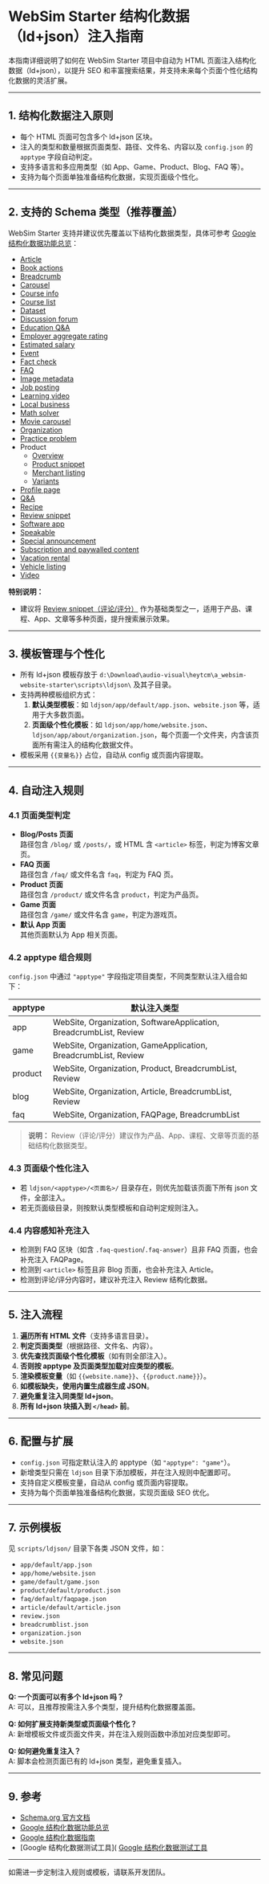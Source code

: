# WebSim Starter 结构化数据（ld+json）注入指南

本指南详细说明了如何在 WebSim Starter 项目中自动为 HTML 页面注入结构化数据（ld+json），以提升 SEO 和丰富搜索结果，并支持未来每个页面个性化结构化数据的灵活扩展。

---

## 1. 结构化数据注入原则

- 每个 HTML 页面可包含多个 ld+json 区块。
- 注入的类型和数量根据页面类型、路径、文件名、内容以及 `config.json` 的 `apptype` 字段自动判定。
- 支持多语言和多应用类型（如 App、Game、Product、Blog、FAQ 等）。
- 支持为每个页面单独准备结构化数据，实现页面级个性化。

---

## 2. 支持的 Schema 类型（推荐覆盖）

WebSim Starter 支持并建议优先覆盖以下结构化数据类型，具体可参考 [Google 结构化数据功能总览](https://developers.google.cn/search/docs/appearance/structured-data/search-gallery)：

- [Article](https://developers.google.cn/search/docs/appearance/structured-data/article)
- [Book actions](https://developers.google.cn/search/docs/appearance/structured-data/book)
- [Breadcrumb](https://developers.google.cn/search/docs/appearance/structured-data/breadcrumb)
- [Carousel](https://developers.google.cn/search/docs/appearance/structured-data/carousel)
- [Course info](https://developers.google.cn/search/docs/appearance/structured-data/course-info)
- [Course list](https://developers.google.cn/search/docs/appearance/structured-data/course)
- [Dataset](https://developers.google.cn/search/docs/appearance/structured-data/dataset)
- [Discussion forum](https://developers.google.cn/search/docs/appearance/structured-data/discussion-forum)
- [Education Q&A](https://developers.google.cn/search/docs/appearance/structured-data/education-qa)
- [Employer aggregate rating](https://developers.google.cn/search/docs/appearance/structured-data/employer-rating)
- [Estimated salary](https://developers.google.cn/search/docs/appearance/structured-data/estimated-salary)
- [Event](https://developers.google.cn/search/docs/appearance/structured-data/event)
- [Fact check](https://developers.google.cn/search/docs/appearance/structured-data/factcheck)
- [FAQ](https://developers.google.cn/search/docs/appearance/structured-data/faqpage)
- [Image metadata](https://developers.google.cn/search/docs/appearance/structured-data/image-license-metadata)
- [Job posting](https://developers.google.cn/search/docs/appearance/structured-data/job-posting)
- [Learning video](https://developers.google.cn/search/docs/appearance/structured-data/learning-video)
- [Local business](https://developers.google.cn/search/docs/appearance/structured-data/local-business)
- [Math solver](https://developers.google.cn/search/docs/appearance/structured-data/math-solvers)
- [Movie carousel](https://developers.google.cn/search/docs/appearance/structured-data/movie)
- [Organization](https://developers.google.cn/search/docs/appearance/structured-data/organization)
- [Practice problem](https://developers.google.cn/search/docs/appearance/structured-data/practice-problems)
- Product
    - [Overview](https://developers.google.cn/search/docs/appearance/structured-data/product)
    - [Product snippet](https://developers.google.cn/search/docs/appearance/structured-data/product-snippet)
    - [Merchant listing](https://developers.google.cn/search/docs/appearance/structured-data/merchant-listing)
    - [Variants](https://developers.google.cn/search/docs/appearance/structured-data/product-variants)
- [Profile page](https://developers.google.cn/search/docs/appearance/structured-data/profile-page)
- [Q&A](https://developers.google.cn/search/docs/appearance/structured-data/qapage)
- [Recipe](https://developers.google.cn/search/docs/appearance/structured-data/recipe)
- [Review snippet](https://developers.google.cn/search/docs/appearance/structured-data/review-snippet)
- [Software app](https://developers.google.cn/search/docs/appearance/structured-data/software-app)
- [Speakable](https://developers.google.cn/search/docs/appearance/structured-data/speakable)
- [Special announcement](https://developers.google.cn/search/docs/appearance/structured-data/special-announcements)
- [Subscription and paywalled content](https://developers.google.cn/search/docs/appearance/structured-data/paywalled-content)
- [Vacation rental](https://developers.google.cn/search/docs/appearance/structured-data/vacation-rental)
- [Vehicle listing](https://developers.google.cn/search/docs/appearance/structured-data/vehicle-listing)
- [Video](https://developers.google.cn/search/docs/appearance/structured-data/video)

**特别说明：**  
- 建议将 [Review snippet（评论/评分）](https://developers.google.cn/search/docs/appearance/structured-data/review-snippet) 作为基础类型之一，适用于产品、课程、App、文章等多种页面，提升搜索展示效果。

---

## 3. 模板管理与个性化

- 所有 ld+json 模板存放于 `d:\Download\audio-visual\heytcm\a_websim-website-starter\scripts\ldjson\` 及其子目录。
- 支持两种模板组织方式：
  1. **默认类型模板**：如 `ldjson/app/default/app.json`、`website.json` 等，适用于大多数页面。
  2. **页面级个性化模板**：如 `ldjson/app/home/website.json`、`ldjson/app/about/organization.json`，每个页面一个文件夹，内含该页面所有需注入的结构化数据文件。
- 模板采用 `{{变量名}}` 占位，自动从 config 或页面内容提取。

---

## 4. 自动注入规则

### 4.1 页面类型判定

- **Blog/Posts 页面**  
  路径包含 `/blog/` 或 `/posts/`，或 HTML 含 `<article>` 标签，判定为博客文章页。
- **FAQ 页面**  
  路径包含 `/faq/` 或文件名含 `faq`，判定为 FAQ 页。
- **Product 页面**  
  路径包含 `/product/` 或文件名含 `product`，判定为产品页。
- **Game 页面**  
  路径包含 `/game/` 或文件名含 `game`，判定为游戏页。
- **默认 App 页面**  
  其他页面默认为 App 相关页面。

### 4.2 apptype 组合规则

`config.json` 中通过 `"apptype"` 字段指定项目类型，不同类型默认注入组合如下：

| apptype   | 默认注入类型                                                         |
|-----------|---------------------------------------------------------------------|
| app       | WebSite, Organization, SoftwareApplication, BreadcrumbList, Review  |
| game      | WebSite, Organization, GameApplication, BreadcrumbList, Review      |
| product   | WebSite, Organization, Product, BreadcrumbList, Review              |
| blog      | WebSite, Organization, Article, BreadcrumbList, Review              |
| faq       | WebSite, Organization, FAQPage, BreadcrumbList                      |

> **说明：** Review（评论/评分）建议作为产品、App、课程、文章等页面的基础结构化数据类型。

### 4.3 页面级个性化注入

- 若 `ldjson/<apptype>/<页面名>/` 目录存在，则优先加载该页面下所有 json 文件，全部注入。
- 若无页面级目录，则按默认类型模板和自动判定规则注入。

### 4.4 内容感知补充注入

- 检测到 FAQ 区块（如含 `.faq-question`/`.faq-answer`）且非 FAQ 页面，也会补充注入 FAQPage。
- 检测到 `<article>` 标签且非 Blog 页面，也会补充注入 Article。
- 检测到评论/评分内容时，建议补充注入 Review 结构化数据。

---

## 5. 注入流程

1. **遍历所有 HTML 文件**（支持多语言目录）。
2. **判定页面类型**（根据路径、文件名、内容）。
3. **优先查找页面级个性化模板**（如有则全部注入）。
4. **否则按 apptype 及页面类型加载对应类型的模板**。
5. **渲染模板变量**（如 `{{website.name}}`、`{{product.name}}`）。
6. **如模板缺失，使用内置生成器生成 JSON**。
7. **避免重复注入同类型 ld+json**。
8. **所有 ld+json 块插入到 `</head>` 前**。

---

## 6. 配置与扩展

- `config.json` 可指定默认注入的 apptype（如 `"apptype": "game"`）。
- 新增类型只需在 `ldjson` 目录下添加模板，并在注入规则中配置即可。
- 支持自定义模板变量，自动从 config 或页面内容提取。
- 支持为每个页面单独准备结构化数据，实现页面级 SEO 优化。

---

## 7. 示例模板

见 `scripts/ldjson/` 目录下各类 JSON 文件，如：

- `app/default/app.json`
- `app/home/website.json`
- `game/default/game.json`
- `product/default/product.json`
- `faq/default/faqpage.json`
- `article/default/article.json`
- `review.json`
- `breadcrumblist.json`
- `organization.json`
- `website.json`

---

## 8. 常见问题

**Q: 一个页面可以有多个 ld+json 吗？**  
A: 可以，且推荐按需注入多个类型，提升结构化数据覆盖面。

**Q: 如何扩展支持新类型或页面级个性化？**  
A: 新增模板文件或页面文件夹，并在注入规则函数中添加对应类型即可。

**Q: 如何避免重复注入？**  
A: 脚本会检测页面已有的 ld+json 类型，避免重复插入。

---

## 9. 参考

- [Schema.org 官方文档](https://schema.org/)
- [Google 结构化数据功能总览](https://developers.google.cn/search/docs/appearance/structured-data/search-gallery)
- [Google 结构化数据指南](https://developers.google.cn/search/docs/appearance/structured-data/intro-structured-data)
- [Google 结构化数据测试工具]( [Google 结构化数据测试工具](https://support.google.com/webmasters/answer/7445569#zippy=%2C%E6%94%AF%E6%8C%81%E7%9A%84%E7%B1%BB%E5%9E%8B)
---

如需进一步定制注入规则或模板，请联系开发团队。